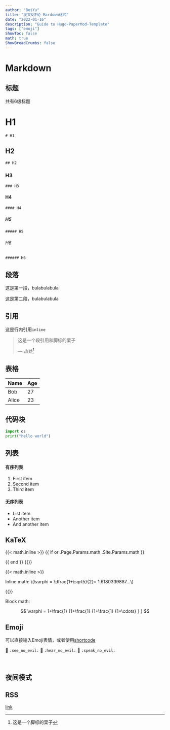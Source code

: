 ```yaml
---
author: "BeiYu"
title: "发文&评论 Mardown格式"
date: "2022-01-16"
description: "Guide to Hugo-PaperMod-Template"
tags: ["emoji"]
ShowToc: false
math: true
ShowBreadCrumbs: false
---
```


# Markdown
## 标题

共有6级标题

# H1
    # H1

## H2
    ## H2

### H3
    ### H3

#### H4
    #### H4

##### H5
    ##### H5 

###### H6
    ###### H6

## 段落

这是第一段，bulabulabula

这是第二段，bulabulabula

## 引用

这是行内引用`inline`

> 这是一个段引用和脚标的栗子
>
> — <cite>出处[^1]</cite>

[^1]: 这是一个脚标的栗子

## 表格

| Name  | Age |
| ----- | --- |
| Bob   | 27  |
| Alice | 23  |


## 代码块

```python
import os
print("hello world")
```

## 列表

#### 有序列表

1. First item
2. Second item
3. Third item

#### 无序列表

-   List item
-   Another item
-   And another item

## KaTeX

{{< math.inline >}}
{{ if or .Page.Params.math .Site.Params.math }}

<!-- KaTeX -->
<link rel="stylesheet" href="https://cdn.jsdelivr.net/npm/katex@0.11.1/dist/katex.min.css" integrity="sha384-zB1R0rpPzHqg7Kpt0Aljp8JPLqbXI3bhnPWROx27a9N0Ll6ZP/+DiW/UqRcLbRjq" crossorigin="anonymous">
<script defer src="https://cdn.jsdelivr.net/npm/katex@0.11.1/dist/katex.min.js" integrity="sha384-y23I5Q6l+B6vatafAwxRu/0oK/79VlbSz7Q9aiSZUvyWYIYsd+qj+o24G5ZU2zJz" crossorigin="anonymous"></script>
<script defer src="https://cdn.jsdelivr.net/npm/katex@0.11.1/dist/contrib/auto-render.min.js" integrity="sha384-kWPLUVMOks5AQFrykwIup5lo0m3iMkkHrD0uJ4H5cjeGihAutqP0yW0J6dpFiVkI" crossorigin="anonymous" onload="renderMathInElement(document.body);"></script>
{{ end }}
{{</ math.inline >}}

{{< math.inline >}}

<p>
Inline math: \(\varphi = \dfrac{1+\sqrt5}{2}= 1.6180339887…\)
</p>
{{</ math.inline >}}

Block math:

$$
 \varphi = 1+\frac{1} {1+\frac{1} {1+\frac{1} {1+\cdots} } }
$$


## Emoji

可以直接输入Emoji表情，或者使用[shortcode](http://www.emoji-cheat-sheet.com/)

<p><span class="nowrap"><span class="emojify">🙈</span> <code>:see_no_evil:</code></span>  <span class="nowrap"><span class="emojify">🙉</span> <code>:hear_no_evil:</code></span>  <span class="nowrap"><span class="emojify">🙊</span> <code>:speak_no_evil:</code></span></p>
<br>


## 夜间模式

## RSS

[link](/hugo-papermod-template/index.xml)